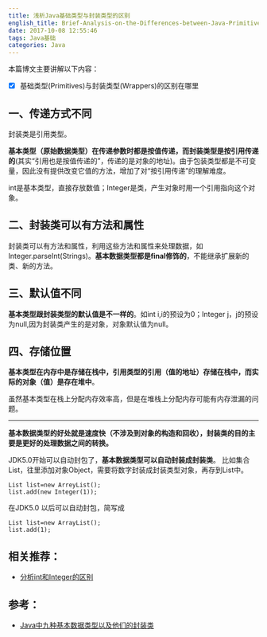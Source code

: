 ```yaml
---
title: 浅析Java基础类型与封装类型的区别
english_title: Brief-Analysis-on-the-Differences-between-Java-Primitives-and-Wrappers
date: 2017-10-08 12:55:46
tags: Java基础
categories: Java
---
```

本篇博文主要讲解以下内容：

- [x] 基础类型(Primitives)与封装类型(Wrappers)的区别在哪里

## 一、传递方式不同
封装类是引用类型。

 **基本类型（原始数据类型）在传递参数时都是按值传递，而封装类型是按引用传递的**(其实“引用也是按值传递的”，传递的是对象的地址)。由于包装类型都是不可变量，因此没有提供改变它值的方法，增加了对“按引用传递”的理解难度。

int是基本类型，直接存放数值；Integer是类，产生对象时用一个引用指向这个对象。

## 二、封装类可以有方法和属性
封装类可以有方法和属性，利用这些方法和属性来处理数据，如Integer.parseInt(Strings)。**基本数据类型都是final修饰的**，不能继承扩展新的类、新的方法。

## 三、默认值不同
 **基本类型跟封装类型的默认值是不一样的**。如int i,i的预设为0；Integer j，j的预设为null,因为封装类产生的是对象，对象默认值为null。

<!--more-->

## 四、存储位置
 **基本类型在内存中是存储在栈中，引用类型的引用（值的地址）存储在栈中，而实际的对象（值）是存在堆中**。

虽然基本类型在栈上分配内存效率高，但是在堆栈上分配内存可能有内存泄漏的问题。

------

**基本数据类型的好处就是速度快（不涉及到对象的构造和回收），封装类的目的主要是更好的处理数据之间的转换。**

JDK5.0开始可以自动封包了，**基本数据类型可以自动封装成封装类**。
比如集合List，往里添加对象Object，需要将数字封装成封装类型对象，再存到List中。
```
List list=new ArreyList();
list.add(new Integer(1));
```

在JDK5.0 以后可以自动封包，简写成
```
List list=new ArrayList();
list.add(1);
```
## 相关推荐：
* [分析int和Integer的区别](https://amyyanjie.github.io/2017/10/15/Analyze-the-difference-between-int-and-Integer/)

## 参考：

* [Java中九种基本数据类型以及他们的封装类](http://m.blog.csdn.net/oLaoHuBuChiRen1/article/details/51079738)

